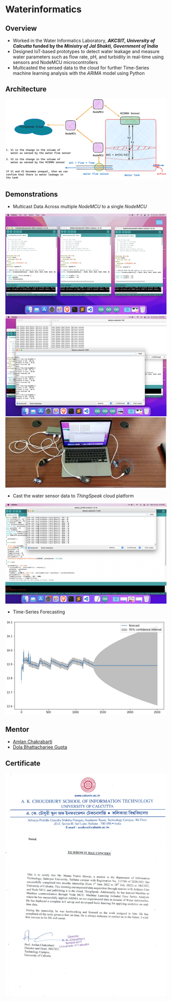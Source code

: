 # Waterinformatics

## Overview

- Worked in the Water Informatics Laboratory, **_AKCSIT, University of Calcutta_ funded by the _Ministry of Jal Shakti, Government of India_**
- Designed IoT-based prototypes to detect water leakage and measure water parameters such as flow rate, pH, and turbidity in real-time using sensors and NodeMCU microcontrollers
- Multicasted the sensed data to the cloud for further Time-Series machine learning analysis with the _ARIMA_ model using Python

## Architecture

![](public/iotprototype.png)

## Demonstrations

- Multicast Data Across multiple _NodeMCU_ to a single _NodeMCU_

![](public/multicast.png)
![](public/multicast1.png)
![](public/multicast3.png)

- Cast the water sensor data to _ThingSpeak_ cloud platform

![](public/waterflow.png)

- Time-Series Forecasting

![](public/timeseries.png)

## Mentor

- [Amlan Chakrabarti](https://sites.google.com/caluniv.ac.in/amlanc-org)
- [Dola Bhattacharjee Gupta ](https://www.linkedin.com/in/dola-bhattacharjee-gupta-9a56173b)

## Certificate

![](report/Internship_Certificate.png)

